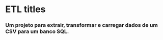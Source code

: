 # ETL titles
### Um projeto para extrair, transformar e carregar dados de um CSV para um banco SQL.
